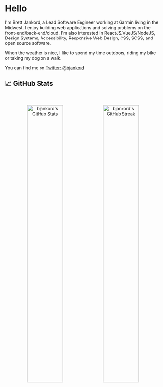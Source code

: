 # Hello

I'm Brett Jankord, a Lead Software Engineer working at Garmin living in the Midwest. I enjoy building web applications and solving problems on the front-end/back-end/cloud. I'm also interested in ReactJS/VueJS/NodeJS, Design Systems, Accessibility, Responsive Web Design, CSS, SCSS, and open source software.

When the weather is nice, I like to spend my time outdoors, riding my bike or taking my dog on a walk.

You can find me on [Twitter: @bjankord](https://twitter.com/bjankord)

## 📈 GitHub Stats
<br>
<p align="center">
  <img width="48%" src="https://github-readme-stats.vercel.app/api?username=bjankord&show_icons=true&theme=react" alt="bjankord's GitHub Stats" />
  <img width="48%" src="https://github-readme-streak-stats.herokuapp.com/?user=bjankord&theme=react" alt="bjankord's GitHub Streak" />
</p>
